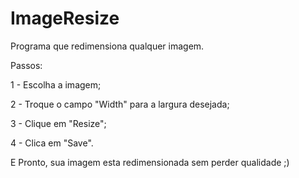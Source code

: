 # ImageResize
Programa que redimensiona qualquer imagem.

Passos:

1 - Escolha a imagem;

2 - Troque o campo "Width" para a largura desejada;

3 - Clique em "Resize";

4 - Clica em "Save".                                                                                                                                       

E Pronto, sua imagem esta redimensionada sem perder qualidade ;)
